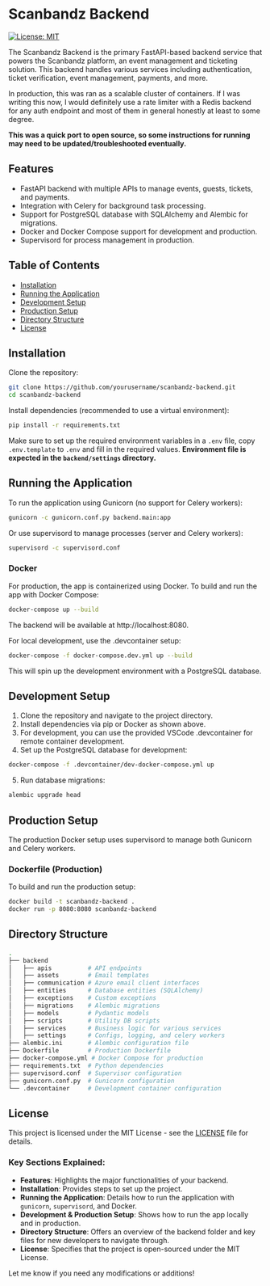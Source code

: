 # Scanbandz Backend

[![License: MIT](https://img.shields.io/badge/License-MIT-yellow.svg)](https://opensource.org/licenses/MIT)

The Scanbandz Backend is the primary FastAPI-based backend service that powers the Scanbandz platform, an event management and ticketing solution. This backend handles various services including authentication, ticket verification, event management, payments, and more.

In production, this was ran as a scalable cluster of containers. If I was writing this now, I would definitely use a rate limiter with a Redis backend for any auth endpoint and most of them in general honestly at least to some degree.

**This was a quick port to open source, so some instructions for running may need to be updated/troubleshooted eventually.**

## Features

- FastAPI backend with multiple APIs to manage events, guests, tickets, and payments.
- Integration with Celery for background task processing.
- Support for PostgreSQL database with SQLAlchemy and Alembic for migrations.
- Docker and Docker Compose support for development and production.
- Supervisord for process management in production.

## Table of Contents
- [Installation](#installation)
- [Running the Application](#running-the-application)
- [Development Setup](#development-setup)
- [Production Setup](#production-setup)
- [Directory Structure](#directory-structure)
- [License](#license)

## Installation

Clone the repository:

```bash
git clone https://github.com/yourusername/scanbandz-backend.git
cd scanbandz-backend
```

Install dependencies (recommended to use a virtual environment):

```bash
pip install -r requirements.txt
```

Make sure to set up the required environment variables in a `.env` file, copy `.env.template` to `.env` and fill in the required values.
**Environment file is expected in the `backend/settings` directory.**

## Running the Application

To run the application using Gunicorn (no support for Celery workers):

```bash
gunicorn -c gunicorn.conf.py backend.main:app
```

Or use supervisord to manage processes (server and Celery workers):

```bash
supervisord -c supervisord.conf
```

### Docker

For production, the app is containerized using Docker. To build and run the app with Docker Compose:

```bash
docker-compose up --build
```

The backend will be available at http://localhost:8080.

For local development, use the .devcontainer setup:

```bash
docker-compose -f docker-compose.dev.yml up --build
```

This will spin up the development environment with a PostgreSQL database.

## Development Setup

1. Clone the repository and navigate to the project directory.
2. Install dependencies via pip or Docker as shown above.
3. For development, you can use the provided VSCode .devcontainer for remote container development.
4. Set up the PostgreSQL database for development:

```bash
docker-compose -f .devcontainer/dev-docker-compose.yml up
```
5. Run database migrations:

```bash
alembic upgrade head
```

## Production Setup

The production Docker setup uses supervisord to manage both Gunicorn and Celery workers.

### Dockerfile (Production)

To build and run the production setup:

```bash
docker build -t scanbandz-backend .
docker run -p 8080:8080 scanbandz-backend
```

## Directory Structure

```bash
.
├── backend
│   ├── apis          # API endpoints
│   ├── assets        # Email templates
│   ├── communication # Azure email client interfaces
│   ├── entities      # Database entities (SQLAlchemy)
│   ├── exceptions    # Custom exceptions
│   ├── migrations    # Alembic migrations
│   ├── models        # Pydantic models
│   ├── scripts       # Utility DB scripts
│   ├── services      # Business logic for various services
│   ├── settings      # Configs, logging, and celery workers
├── alembic.ini       # Alembic configuration file
├── Dockerfile        # Production Dockerfile
├── docker-compose.yml # Docker Compose for production
├── requirements.txt  # Python dependencies
├── supervisord.conf  # Supervisor configuration
├── gunicorn.conf.py  # Gunicorn configuration
└── .devcontainer     # Development container configuration
```

## License

This project is licensed under the MIT License - see the [LICENSE](LICENSE) file for details.

### Key Sections Explained:
- **Features**: Highlights the major functionalities of your backend.
- **Installation**: Provides steps to set up the project.
- **Running the Application**: Details how to run the application with `gunicorn`, `supervisord`, and Docker.
- **Development & Production Setup**: Shows how to run the app locally and in production.
- **Directory Structure**: Offers an overview of the backend folder and key files for new developers to navigate through.
- **License**: Specifies that the project is open-sourced under the MIT License.

Let me know if you need any modifications or additions!
